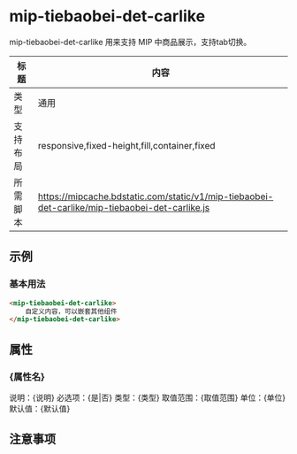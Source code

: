 # mip-tiebaobei-det-carlike

mip-tiebaobei-det-carlike 用来支持 MIP 中商品展示，支持tab切换。

标题|内容
----|----
类型|通用
支持布局|responsive,fixed-height,fill,container,fixed
所需脚本|https://mipcache.bdstatic.com/static/v1/mip-tiebaobei-det-carlike/mip-tiebaobei-det-carlike.js

## 示例

### 基本用法
```html
<mip-tiebaobei-det-carlike>
    自定义内容，可以嵌套其他组件
</mip-tiebaobei-det-carlike>
```

## 属性

### {属性名}

说明：{说明}
必选项：{是|否}
类型：{类型}
取值范围：{取值范围}
单位：{单位}
默认值：{默认值}

## 注意事项


